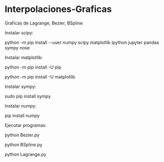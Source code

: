 # Interpolaciones-Graficas
Graficas de Lagrange, Bezier, BSpline

Instalar scipy:

python -m pip install --user numpy scipy matplotlib ipython jupyter pandas sympy nose

Instalar matplotlib:

python -m pip install -U pip

python -m pip install -U matplotlib

Instalar sympy:

sudo pip install sympy

Instalar numpy:

pip install numpy

Ejecutar programas:

python Bezier.py

python BSpline.py

python Lagrange.py
